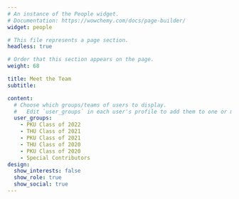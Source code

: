 ```yaml
---
# An instance of the People widget.
# Documentation: https://wowchemy.com/docs/page-builder/
widget: people

# This file represents a page section.
headless: true

# Order that this section appears on the page.
weight: 68

title: Meet the Team
subtitle:

content:
  # Choose which groups/teams of users to display.
  #   Edit `user_groups` in each user's profile to add them to one or more of these groups.
  user_groups:
    - PKU Class of 2022
    - THU Class of 2021
    - PKU Class of 2021
    - THU Class of 2020
    - PKU Class of 2020
    - Special Contributors
design:
  show_interests: false
  show_role: true
  show_social: true
---
```

